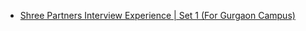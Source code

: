  - [Shree Partners Interview Experience | Set 1 (For Gurgaon Campus)](https://www.geeksforgeeks.org/shreepartners-gurgaon-campus-recruitment/)